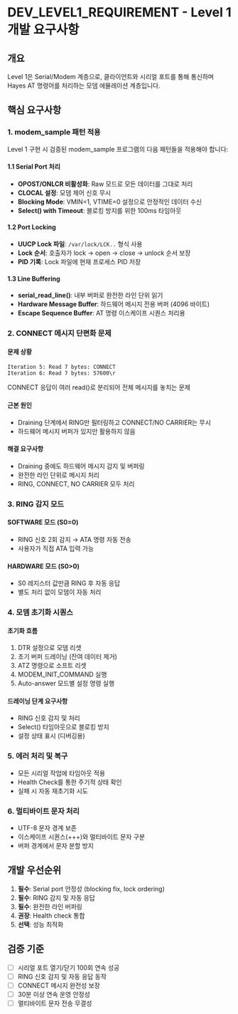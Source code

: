# DEV_LEVEL1_REQUIREMENT - Level 1 개발 요구사항

## 개요
Level 1은 Serial/Modem 계층으로, 클라이언트와 시리얼 포트를 통해 통신하며 Hayes AT 명령어를 처리하는 모뎀 에뮬레이션 계층입니다.

## 핵심 요구사항

### 1. modem_sample 패턴 적용
Level 1 구현 시 검증된 modem_sample 프로그램의 다음 패턴들을 적용해야 합니다:

#### 1.1 Serial Port 처리
- **OPOST/ONLCR 비활성화**: Raw 모드로 모든 데이터를 그대로 처리
- **CLOCAL 설정**: 모뎀 제어 신호 무시
- **Blocking Mode**: VMIN=1, VTIME=0 설정으로 안정적인 데이터 수신
- **Select() with Timeout**: 블로킹 방지를 위한 100ms 타임아웃

#### 1.2 Port Locking
- **UUCP Lock 파일**: `/var/lock/LCK..` 형식 사용
- **Lock 순서**: 호출자가 lock → open → close → unlock 순서 보장
- **PID 기록**: Lock 파일에 현재 프로세스 PID 저장

#### 1.3 Line Buffering
- **serial_read_line()**: 내부 버퍼로 완전한 라인 단위 읽기
- **Hardware Message Buffer**: 하드웨어 메시지 전용 버퍼 (4096 바이트)
- **Escape Sequence Buffer**: AT 명령 이스케이프 시퀀스 처리용

### 2. CONNECT 메시지 단편화 문제
#### 문제 상황
```
Iteration 5: Read 7 bytes: CONNECT
Iteration 6: Read 7 bytes: 57600\r
```
CONNECT 응답이 여러 read()로 분리되어 전체 메시지를 놓치는 문제

#### 근본 원인
- Draining 단계에서 RING만 필터링하고 CONNECT/NO CARRIER는 무시
- 하드웨어 메시지 버퍼가 있지만 활용하지 않음

#### 해결 요구사항
- Draining 중에도 하드웨어 메시지 감지 및 버퍼링
- 완전한 라인 단위로 메시지 처리
- RING, CONNECT, NO CARRIER 모두 처리

### 3. RING 감지 모드
#### SOFTWARE 모드 (S0=0)
- RING 신호 2회 감지 → ATA 명령 자동 전송
- 사용자가 직접 ATA 입력 가능

#### HARDWARE 모드 (S0>0)
- S0 레지스터 값만큼 RING 후 자동 응답
- 별도 처리 없이 모뎀이 자동 처리

### 4. 모뎀 초기화 시퀀스
#### 초기화 흐름
1. DTR 설정으로 모뎀 리셋
2. 초기 버퍼 드레이닝 (잔여 데이터 제거)
3. ATZ 명령으로 소프트 리셋
4. MODEM_INIT_COMMAND 실행
5. Auto-answer 모드별 설정 명령 실행

#### 드레이닝 단계 요구사항
- RING 신호 감지 및 처리
- Select() 타임아웃으로 블로킹 방지
- 설정 상태 표시 (디버깅용)

### 5. 에러 처리 및 복구
- 모든 시리얼 작업에 타임아웃 적용
- Health Check를 통한 주기적 상태 확인
- 실패 시 자동 재초기화 시도

### 6. 멀티바이트 문자 처리
- UTF-8 문자 경계 보존
- 이스케이프 시퀀스(+++)와 멀티바이트 문자 구분
- 버퍼 경계에서 문자 분할 방지

## 개발 우선순위
1. **필수**: Serial port 안정성 (blocking fix, lock ordering)
2. **필수**: RING 감지 및 자동 응답
3. **필수**: 완전한 라인 버퍼링
4. **권장**: Health check 통합
5. **선택**: 성능 최적화

## 검증 기준
- [ ] 시리얼 포트 열기/닫기 100회 연속 성공
- [ ] RING 신호 감지 및 자동 응답 동작
- [ ] CONNECT 메시지 완전성 보장
- [ ] 30분 이상 연속 운영 안정성
- [ ] 멀티바이트 문자 전송 무결성